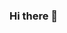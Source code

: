 ### Hi there 👋

<!--
**LeoZeza/LeoZeza** is a ✨ _special_ ✨ repository because its `README.md` (this file) appears on your GitHub profile.

<h1 align="center">Hi 👋, I'm Leonardo</h1>
<h3 align="center">A backend developer from Brazil</h3>

- 🔭 I’m currently working with **App development**

- 🌱 I’m currently learning **App development with Flutter**

- 📫 How to reach me **leoggomes2@gmail.com**

<p align="left"><img src="https://devicons.github.io/devicon/devicon.git/icons/react/react-original-wordmark.svg" alt="react" width="20" height="20"/> <img src="https://devicons.github.io/devicon/devicon.git/icons/csharp/csharp-original.svg" alt="csharp" width="20" height="20"/> <img src="https://devicons.github.io/devicon/devicon.git/icons/dot-net/dot-net-original-wordmark.svg" alt="dotnet" width="20" height="20"/> <img src="https://devicons.github.io/devicon/devicon.git/icons/javascript/javascript-original.svg" alt="javascript" width="20" height="20"/> <img src="https://cdn.jsdelivr.net/npm/simple-icons@3.1.0/icons/flutter.svg" alt="flutter" width="20" height="20"/></p><p align="center">
<a href="https://linkedin.com/in/www.linkedin.com/in/leonardoggomes" target="blank"><img align="center" src="https://cdn.jsdelivr.net/npm/simple-icons@3.0.1/icons/linkedin.svg" alt="www.linkedin.com/in/leonardoggomes" height="20" width="20" /></a>
<a href="https://instagram.com/https://www.instagram.com/le.the.nardo" target="blank"><img align="center" src="https://cdn.jsdelivr.net/npm/simple-icons@3.0.1/icons/instagram.svg" alt="https://www.instagram.com/le.the.nardo" height="20" width="20" /></a>
</p>
